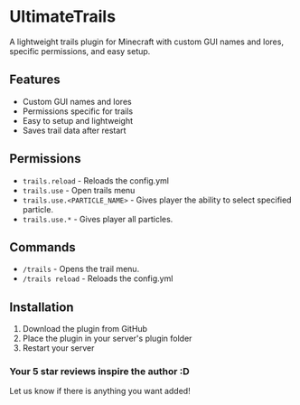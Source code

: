 # UltimateTrails
A lightweight trails plugin for Minecraft with custom GUI names and lores, specific permissions, and easy setup.

## Features
- Custom GUI names and lores
- Permissions specific for trails
- Easy to setup and lightweight
- Saves trail data after restart

## Permissions
- `trails.reload` - Reloads the config.yml
- `trails.use` - Open trails menu
- `trails.use.<PARTICLE_NAME>` - Gives player the ability to select specified particle.
- `trails.use.*` - Gives player all particles.

## Commands
- `/trails` - Opens the trail menu.
- `/trails reload` - Reloads the config.yml

## Installation
1. Download the plugin from GitHub
2. Place the plugin in your server's plugin folder
3. Restart your server

### Your 5 star reviews inspire the author :D
Let us know if there is anything you want added!

